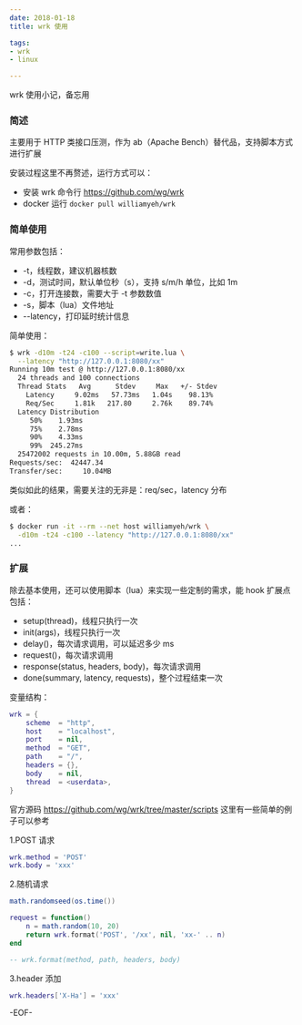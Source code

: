 ```yaml
---
date: 2018-01-18
title: wrk 使用

tags:
- wrk
- linux

---
```





wrk 使用小记，备忘用

### 简述

主要用于 HTTP 类接口压测，作为 ab（Apache Bench）替代品，支持脚本方式进行扩展

安装过程这里不再赘述，运行方式可以：

- 安装 wrk 命令行 https://github.com/wg/wrk
- docker 运行 `docker pull williamyeh/wrk`

### 简单使用

常用参数包括：

- -t，线程数，建议机器核数
- -d，测试时间，默认单位秒（s），支持 s/m/h 单位，比如 1m
- -c，打开连接数，需要大于 -t 参数数值
- -s，脚本（lua）文件地址
- --latency，打印延时统计信息


简单使用：

```bash
$ wrk -d10m -t24 -c100 --script=write.lua \
  --latency "http://127.0.0.1:8080/xx"
Running 10m test @ http://127.0.0.1:8080/xx
  24 threads and 100 connections
  Thread Stats   Avg      Stdev     Max   +/- Stdev
    Latency     9.02ms   57.73ms   1.04s    98.13%
    Req/Sec     1.81k   217.80     2.76k    89.74%
  Latency Distribution
     50%    1.93ms
     75%    2.78ms
     90%    4.33ms
     99%  245.27ms
  25472002 requests in 10.00m, 5.88GB read
Requests/sec:  42447.34
Transfer/sec:     10.04MB
```

类似如此的结果，需要关注的无非是：req/sec，latency 分布

或者：

```bash
$ docker run -it --rm --net host williamyeh/wrk \
  -d10m -t24 -c100 --latency "http://127.0.0.1:8080/xx"
...
```

### 扩展

除去基本使用，还可以使用脚本（lua）来实现一些定制的需求，能 hook 扩展点包括：

- setup(thread)，线程只执行一次
- init(args)，线程只执行一次
- delay()，每次请求调用，可以延迟多少 ms
- request()，每次请求调用
- response(status, headers, body)，每次请求调用
- done(summary, latency, requests)，整个过程结束一次

变量结构：

```lua
wrk = {
    scheme  = "http",
    host    = "localhost",
    port    = nil,
    method  = "GET",
    path    = "/",
    headers = {},
    body    = nil,
    thread  = <userdata>,
}
```

官方源码 https://github.com/wg/wrk/tree/master/scripts 这里有一些简单的例子可以参考

1.POST 请求

```lua
wrk.method = 'POST'
wrk.body = 'xxx'
```

2.随机请求

```lua
math.randomseed(os.time())

request = function()
    n = math.random(10, 20)
    return wrk.format('POST', '/xx', nil, 'xx-' .. n)
end

-- wrk.format(method, path, headers, body)
```

3.header 添加

```lua
wrk.headers['X-Ha'] = 'xxx'
```

-EOF-
